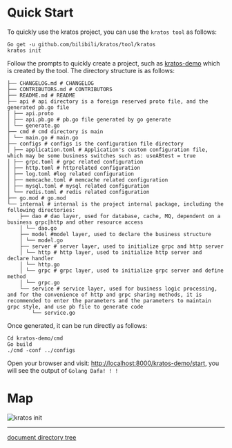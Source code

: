 # Quick Start

To quickly use the kratos project, you can use the `kratos tool` as follows:

```shell
Go get -u github.com/bilibili/kratos/tool/kratos
kratos init
```
Follow the prompts to quickly create a project, such as [kratos-demo](https://github.com/bilibili/kratos-demo) which is created by the tool. The directory structure is as follows:

```
├── CHANGELOG.md # CHANGELOG
├── CONTRIBUTORS.md # CONTRIBUTORS
├── README.md # README
├── api # api directory is a foreign reserved proto file, and the generated pb.go file
│ ├── api.proto
│ ├── api.pb.go # pb.go file generated by go generate
│ └── generate.go
├── cmd # cmd directory is main
│ └── main.go # main.go
├── configs # configs is the configuration file directory
│ ├── application.toml # Application's custom configuration file, which may be some business switches such as: useABtest = true
│ ├── grpc.toml # grpc related configuration
│ ├── http.toml # httprelated configuration
│ ├── log.toml #log related configuration
│ ├── memcache.toml # memcache related configuration
│ ├── mysql.toml # mysql related configuration
│ └── redis.toml # redis related configuration
├── go.mod # go.mod
└── internal # internal is the project internal package, including the following directories:
    ├── dao # dao layer, used for database, cache, MQ, dependent on a business grpc|http and other resource access
    │ └── dao.go
    ├── model #model layer, used to declare the business structure
    │ └── model.go
    ├── server # server layer, used to initialize grpc and http server
    │ └── http # http layer, used to initialize http server and declare handler
    │ └── http.go
    │ └── grpc # grpc layer, used to initialize grpc server and define method
    │ └── grpc.go
    └── service # service layer, used for business logic processing, and for the convenience of http and grpc sharing methods, it is recommended to enter the parameters and the parameters to maintain grpc style, and use pb file to generate code
        └── service.go
```

Once generated, it can be run directly as follows:

```shell
Cd kratos-demo/cmd
Go build
./cmd -conf ../configs
```

Open your browser and visit: [http://localhost:8000/kratos-demo/start](http://localhost:8000/kratos-demo/start), you will see the output of `Golang Dafa! ! ! `

# Map

![kratos init](/doc/img/kratosinit.gif)

-------------

[document directory tree](summary.md)

